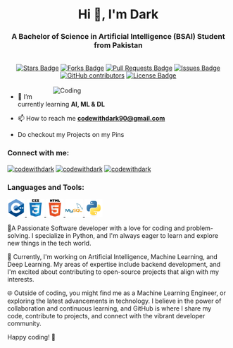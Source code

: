 <h1 align="center">Hi 👋, I'm Dark</h1>
<h3 align="center">A Bachelor of Science in Artificial Intelligence (BSAI) Student from Pakistan</h3>
<br>
<div align="center">
  <a href="https://github.com/codewithdark-git/awesome-README-templates/stargazers"><img src="https://img.shields.io/github/stars/codewithdark-git/awesome-README-templates" alt="Stars Badge"/></a>
<a href="https://github.com/codewithdark-git/awesome-README-templates/network/members"><img src="https://img.shields.io/github/forks/codewithdark-git/awesome-README-templates" alt="Forks Badge"/></a>
<a href="https://github.com/codewithdark-git/awesome-README-templates/pulls"><img src="https://img.shields.io/github/issues-pr/codewithdark-git/awesome-README-templates" alt="Pull Requests Badge"/></a>
<a href="https://github.com/codewithdark-git/awesome-README-templates/issues"><img src="https://img.shields.io/github/issues/codewithdark-git/awesome-README-templates" alt="Issues Badge"/></a>
<a href="https://github.com/codewithdark-git/awesome-README-templates/graphs/contributors"><img alt="GitHub contributors" src="https://img.shields.io/github/contributors/codewithdark-git/awesome-README-templates?color=2b9348"></a>
<a href="https://github.com/codewithdark-git/awesome-README-templates/blob/master/LICENSE"><img src="https://img.shields.io/github/license/codewithdark-git/awesome-README-templates?color=2b9348" alt="License Badge"/></a>
</div>
<br>
<img align="right" alt="Coding" width="400" src="https://cdn.dribbble.com/users/1162077/screenshots/3848914/programmer.gif">


- 🌱 I’m currently learning **AI, ML & DL**

- 📫 How to reach me **codewithdark90@gmail.com**
- Do checkout my Projects on my Pins

<h3 align="left">Connect with me:</h3>
<p align="left">
<a href="https://twitter.com/codewithdark" target="blank"><img align="center" src="https://raw.githubusercontent.com/rahuldkjain/github-profile-readme-generator/master/src/images/icons/Social/twitter.svg" alt="codewithdark" height="30" width="40" /></a>
<a href="https://linkedin.com/in/codewithdark" target="blank"><img align="center" src="https://raw.githubusercontent.com/rahuldkjain/github-profile-readme-generator/master/src/images/icons/Social/linked-in-alt.svg" alt="codewithdark" height="30" width="40" /></a>
<a href="https://facebook.com/codewithdark.fb" target="blank"><img align="center" src="https://raw.githubusercontent.com/rahuldkjain/github-profile-readme-generator/master/src/images/icons/Social/facebook.svg" alt="codewithdark" height="30" width="40" /></a>
</p>

<h3 align="left">Languages and Tools:</h3>
<p align="left"> <a href="https://www.cprogramming.com/" target="_blank" rel="noreferrer"> <img src="https://raw.githubusercontent.com/devicons/devicon/master/icons/cplusplus/cplusplus-original.svg" alt="cplusplus" width="40" height="40"/> </a> <a href="https://www.w3schools.com/css/" target="_blank" rel="noreferrer"> <img src="https://raw.githubusercontent.com/devicons/devicon/master/icons/css3/css3-original-wordmark.svg" alt="css3" width="40" height="40"/> </a> <a href="https://www.w3.org/html/" target="_blank" rel="noreferrer"> <img src="https://raw.githubusercontent.com/devicons/devicon/master/icons/html5/html5-original-wordmark.svg" alt="html5" width="40" height="40"/> </a> <a href="https://www.mysql.com/" target="_blank" rel="noreferrer"> <img src="https://raw.githubusercontent.com/devicons/devicon/master/icons/mysql/mysql-original-wordmark.svg" alt="mysql" width="40" height="40"/> </a> <a href="https://www.python.org" target="_blank" rel="noreferrer"> <img src="https://raw.githubusercontent.com/devicons/devicon/master/icons/python/python-original.svg" alt="python" width="40" height="40"/> </a> </p>


<p>
  👋A Passionate Software developer with a love for coding and problem-solving. I specialize in Python, and I'm always eager to learn and explore new things in the tech world.

🚀 Currently, I'm working on Artificial Intelligence, Machine Learning, and Deep Learning. My areas of expertise include backend development, and I'm excited about contributing to open-source projects that align with my interests.

🌐 Outside of coding, you might find me as a Machine Learning Engineer, or exploring the latest advancements in technology. I believe in the power of collaboration and continuous learning, and GitHub is where I share my code, contribute to projects, and connect with the vibrant developer community.
<p>Happy coding! 🚀</p>
</p>





